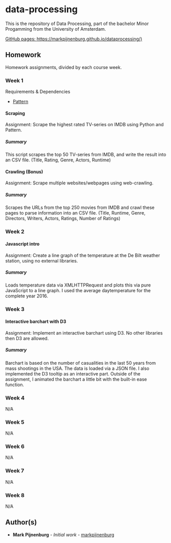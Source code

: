 # data-processing

This is the repository of Data Processing, part of the bachelor Minor Progamming from the University of Amsterdam.

[GitHub pages: https://markpijnenburg.github.io/dataprocessing/)](https://markpijnenburg.github.io/dataprocessing/)

## Homework
Homework assignments, divided by each course week.


### Week 1

Requirements & Dependencies
* [Pattern](https://pypi.python.org/pypi/Pattern)

#### Scraping

Assignment: Scrape the highest rated TV-series on IMDB using Python and Pattern.

##### Summary
This script scrapes the top 50 TV-series from IMDB, and write the result into an CSV file. (Title, Rating, Genre, Actors, Runtime)

#### Crawling (Bonus)

Assignment: Scrape multiple websites/webpages using web-crawling.

##### Summary
Scrapes the URLs from the top 250 movies from IMDB and crawl these pages to parse information into an CSV file. (Title, Runtime, Genre, Directors, Writers, Actors, Ratings, Number of Ratings)

### Week 2

#### Javascript intro

Assignment: Create a line graph of the temperature at the De Bilt weather station, using no external libraries.

##### Summary
Loads temperature data via XMLHTTPRequest and plots this via pure JavaScript to a line graph. I used the average daytemperature for the complete year 2016.

### Week 3
#### Interactive barchart with D3

Assignment: Implement an interactive barchart using D3. No other libraries then D3 are allowed.

##### Summary
Barchart is based on the number of casualities in the last 50 years from mass shootings in the USA. The data is loaded via a JSON file. I also implemented the D3 tooltip as an interactive part. Outside of the assignment, I animated the barchart a little bit with the built-in ease function.

### Week 4
N/A

### Week 5
N/A

### Week 6
N/A

### Week 7
N/A

### Week 8
N/A


## Author(s)

* **Mark Pijnenburg** - *Initial work* - [markpijnenburg](https://github.com/markpijnenburg)
